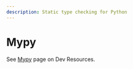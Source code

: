 ```yaml
---
description: Static type checking for Python
---
```

# Mypy

See [Mypy](https://michaelcurrin.github.io/dev-resources/resources/python/mypy) page on Dev Resources.
